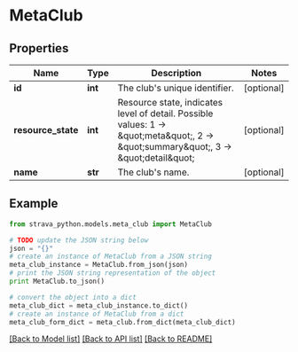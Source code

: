 # MetaClub


## Properties
Name | Type | Description | Notes
------------ | ------------- | ------------- | -------------
**id** | **int** | The club&#39;s unique identifier. | [optional] 
**resource_state** | **int** | Resource state, indicates level of detail. Possible values: 1 -&gt; \&quot;meta\&quot;, 2 -&gt; \&quot;summary\&quot;, 3 -&gt; \&quot;detail\&quot; | [optional] 
**name** | **str** | The club&#39;s name. | [optional] 

## Example

```python
from strava_python.models.meta_club import MetaClub

# TODO update the JSON string below
json = "{}"
# create an instance of MetaClub from a JSON string
meta_club_instance = MetaClub.from_json(json)
# print the JSON string representation of the object
print MetaClub.to_json()

# convert the object into a dict
meta_club_dict = meta_club_instance.to_dict()
# create an instance of MetaClub from a dict
meta_club_form_dict = meta_club.from_dict(meta_club_dict)
```
[[Back to Model list]](../README.md#documentation-for-models) [[Back to API list]](../README.md#documentation-for-api-endpoints) [[Back to README]](../README.md)


